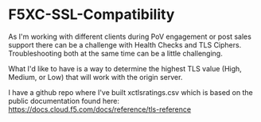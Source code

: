 # F5XC-SSL-Compatibility

As I'm working with different clients during PoV engagement or post sales support there can be a challenge with Health Checks and TLS Ciphers. Troubleshooting both at the same time can be a little challenging. 

What I'd like to have is a way to determine the highest TLS value (High, Medium, or Low) that will work with the origin server. 

I have a github repo where I've built xctlsratings.csv which is based on the public documentation found here: https://docs.cloud.f5.com/docs/reference/tls-reference 


